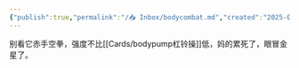 ```yaml
---
{"publish":true,"permalink":"/📥 Inbox/bodycombat.md","created":"2025-07-12","modified":"2025-07-12","published":"2025-07-12T18:40:26.461+08:00","cssclasses":""}
---
```



别看它赤手空拳，强度不比[[Cards/bodypump杠铃操]]低，妈的累死了，眼冒金星了。
